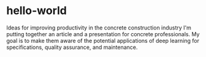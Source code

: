 # hello-world
Ideas for improving productivity in the concrete construction industry
I'm putting together an article and a presentation for concrete professionals. My goal is to make them aware of the potential applications of deep learning for specifications, quality assurance, and maintenance.
